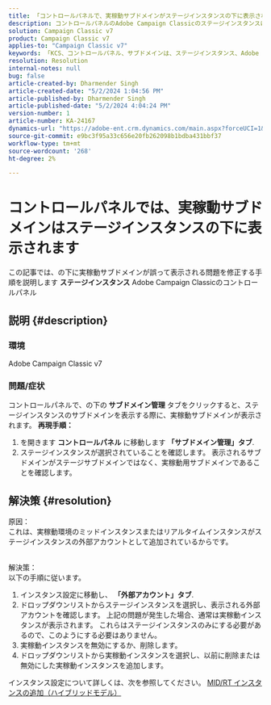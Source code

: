 ```yaml
---
title: 「コントロールパネルで、実稼動サブドメインがステージインスタンスの下に表示されます」
description: コントロールパネルのAdobe Campaign Classicのステージインスタンスに実稼動サブドメインが表示される問題を解決する方法を説明します。
solution: Campaign Classic v7
product: Campaign Classic v7
applies-to: "Campaign Classic v7"
keywords: 「KCS、コントロールパネル、サブドメインは、ステージインスタンス、Adobe Campaign Classic v7、ACC v7、サブドメイン管理の下に表示されます」
resolution: Resolution
internal-notes: null
bug: false
article-created-by: Dharmender Singh
article-created-date: "5/2/2024 1:04:56 PM"
article-published-by: Dharmender Singh
article-published-date: "5/2/2024 4:04:24 PM"
version-number: 1
article-number: KA-24167
dynamics-url: "https://adobe-ent.crm.dynamics.com/main.aspx?forceUCI=1&pagetype=entityrecord&etn=knowledgearticle&id=1acade8f-8408-ef11-9f8a-6045bd034c54"
source-git-commit: e9bc3f95a33c656e20fb262098b1bdba431bbf37
workflow-type: tm+mt
source-wordcount: '268'
ht-degree: 2%

---
```


# コントロールパネルでは、実稼動サブドメインはステージインスタンスの下に表示されます


この記事では、の下に実稼動サブドメインが誤って表示される問題を修正する手順を説明します <b>ステージインスタンス</b> Adobe Campaign Classicのコントロールパネル

## 説明 {#description}


### <b>環境</b>

Adobe Campaign Classic v7



### <b>問題/症状</b>

コントロールパネルで、の下の<b> サブドメイン管理</b> タブをクリックすると、ステージインスタンスのサブドメインを表示する際に、実稼動サブドメインが表示されます。
<b>再現手順：</b>
1. を開きます <b>コントロールパネル</b> に移動します <b>「サブドメイン管理」タブ</b>.
2. ステージインスタンスが選択されていることを確認します。 表示されるサブドメインがステージサブドメインではなく、実稼動用サブドメインであることを確認します。



## 解決策 {#resolution}

原因：<br>
これは、実稼動環境のミッドインスタンスまたはリアルタイムインスタンスがステージインスタンスの外部アカウントとして追加されているからです。


<br>解決策：<br>
以下の手順に従います。

1. インスタンス設定に移動し、 <b>「外部アカウント」タブ</b>.
2. ドロップダウンリストからステージインスタンスを選択し、表示される外部アカウントを確認します。 上記の問題が発生した場合、通常は実稼動インスタンスが表示されます。 これらはステージインスタンスのみにする必要があるので、このようにする必要はありません。
3. 実稼動インスタンスを無効にするか、削除します。
4. ドロップダウンリストから実稼動インスタンスを選択し、以前に削除または無効にした実稼動インスタンスを追加します。


インスタンス設定について詳しくは、次を参照してください。 [MID/RT インスタンスの追加（ハイブリッドモデル）](https://experienceleague.adobe.com/en/docs/control-panel/using/instances-settings/external-accounts#add)

